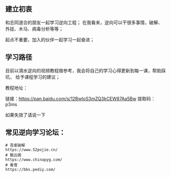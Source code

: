 ## 建立初衷
和志同道合的朋友一起学习逆向工程；
在我看来，逆向可以干很多事情，破解、外挂、木马、病毒分析等等；

起点不重要，加入的伙伴一起学习一起奋进；

## 学习路径
目前以滴水逆向的视频教程做参考，我会将自己的学习心得更新到每一课，帮助踩坑，
给予课程学习的建议；

教程地址：

链接：https://pan.baidu.com/s/12BwIoS3mZQ3kCEW87Aa5Bw 
提取码：p3ms 

如果失效了请说一下

## 常见逆向学习论坛：
```shell
# 吾爱破解
https://www.52pojie.cn/
# 飘云阁
https://www.chinapyg.com/
# 看雪
https://bbs.pediy.com/
```
